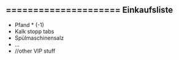 =====================
Einkaufsliste
-------------

* Pfand * (-1)
* Kalk stopp tabs
* Spülmaschinensalz
* ...
* //other VIP stuff 

